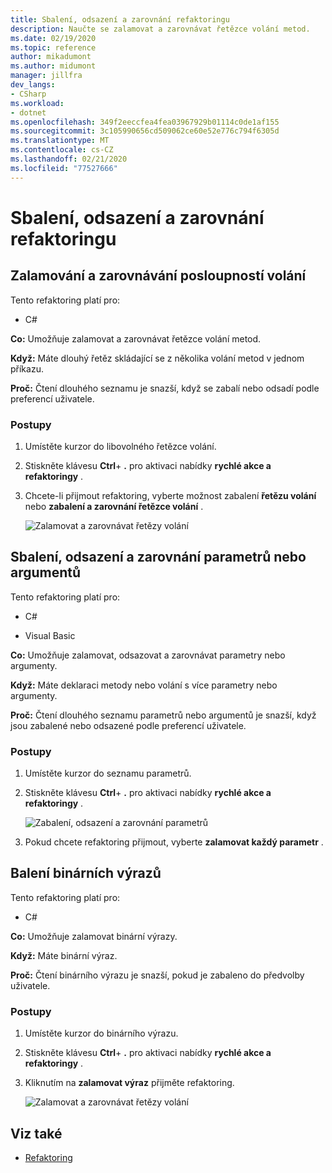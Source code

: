 ```yaml
---
title: Sbalení, odsazení a zarovnání refaktoringu
description: Naučte se zalamovat a zarovnávat řetězce volání metod.
ms.date: 02/19/2020
ms.topic: reference
author: mikadumont
ms.author: midumont
manager: jillfra
dev_langs:
- CSharp
ms.workload:
- dotnet
ms.openlocfilehash: 349f2eeccfea4fea03967929b01114c0de1af155
ms.sourcegitcommit: 3c105990656cd509062ce60e52e776c794f6305d
ms.translationtype: MT
ms.contentlocale: cs-CZ
ms.lasthandoff: 02/21/2020
ms.locfileid: "77527666"
---
```

# <a name="wrap-indent-and-align-refactorings"></a>Sbalení, odsazení a zarovnání refaktoringu

## <a name="wrap-and-align-call-chains"></a>Zalamování a zarovnávání posloupností volání

Tento refaktoring platí pro:

- C#

**Co:** Umožňuje zalamovat a zarovnávat řetězce volání metod.

**Když:** Máte dlouhý řetěz skládající se z několika volání metod v jednom příkazu.

**Proč:** Čtení dlouhého seznamu je snazší, když se zabalí nebo odsadí podle preferencí uživatele.

### <a name="how-to"></a>Postupy

1. Umístěte kurzor do libovolného řetězce volání.
2. Stiskněte klávesu **Ctrl**+ **.** pro aktivaci nabídky **rychlé akce a refaktoringy** .
3. Chcete-li přijmout refaktoring, vyberte možnost zabalení **řetězu volání** nebo **zabalení a zarovnání řetězce volání** .

   ![Zalamovat a zarovnávat řetězy volání](media/wrap-call-chain.png)

## <a name="wrap-indent-and-align-parameters-or-arguments"></a>Sbalení, odsazení a zarovnání parametrů nebo argumentů

Tento refaktoring platí pro:

- C#

- Visual Basic

**Co:** Umožňuje zalamovat, odsazovat a zarovnávat parametry nebo argumenty.

**Když:** Máte deklaraci metody nebo volání s více parametry nebo argumenty.

**Proč:** Čtení dlouhého seznamu parametrů nebo argumentů je snazší, když jsou zabalené nebo odsazené podle preferencí uživatele.

### <a name="how-to"></a>Postupy

1. Umístěte kurzor do seznamu parametrů.
2. Stiskněte klávesu **Ctrl**+ **.** pro aktivaci nabídky **rychlé akce a refaktoringy** .

   ![Zabalení, odsazení a zarovnání parametrů](media/wrap-parameters.png)

3. Pokud chcete refaktoring přijmout, vyberte **zalamovat každý parametr** .

## <a name="wrap-binary-expressions"></a>Balení binárních výrazů

Tento refaktoring platí pro:

- C#

**Co:** Umožňuje zalamovat binární výrazy.

**Když:** Máte binární výraz.

**Proč:** Čtení binárního výrazu je snazší, pokud je zabaleno do předvolby uživatele.

### <a name="how-to"></a>Postupy

1. Umístěte kurzor do binárního výrazu.
2. Stiskněte klávesu **Ctrl**+ **.** pro aktivaci nabídky **rychlé akce a refaktoringy** .
3. Kliknutím na **zalamovat výraz** přijměte refaktoring.

   ![Zalamovat a zarovnávat řetězy volání](media/wrap-binary-expression.png)

## <a name="see-also"></a>Viz také

- [Refaktoring](../refactoring-in-visual-studio.md)
